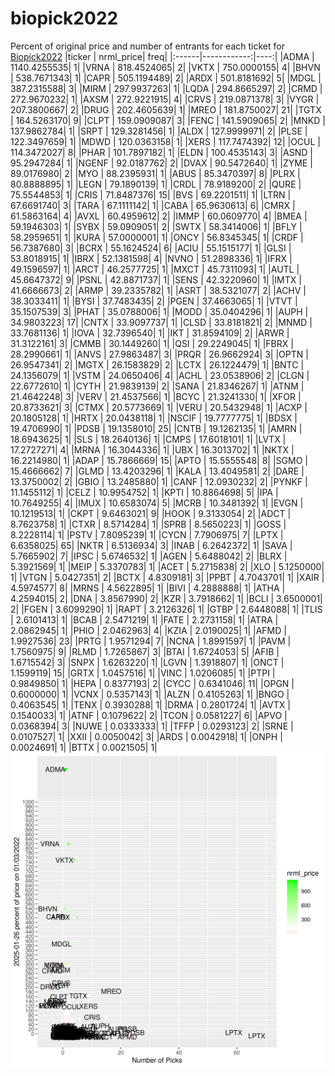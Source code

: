 # biopick2022
Percent of original price and number of entrants for each ticket for [Biopick2022](https://twitter.com/hashtag/Biopick2022)
|ticker |   nrml_price| freq|
|:------|------------:|----:|
|ADMA   | 1140.4255535|    1|
|VRNA   |  818.4524065|    2|
|VKTX   |  750.0000155|    4|
|BHVN   |  538.7671343|    1|
|CAPR   |  505.1194489|    2|
|ARDX   |  501.8181692|    5|
|MDGL   |  387.2315588|    3|
|MIRM   |  297.9937263|    1|
|LQDA   |  294.8665297|    2|
|CRMD   |  272.9670232|    1|
|AXSM   |  272.9221915|    4|
|CRVS   |  219.0871378|    3|
|VYGR   |  207.3800667|    2|
|DRUG   |  202.4605639|    1|
|MREO   |  181.8750027|   21|
|TGTX   |  164.5263170|    9|
|CLPT   |  159.0909087|    3|
|FENC   |  141.5909065|    2|
|MNKD   |  137.9862784|    1|
|SRPT   |  129.3281456|    1|
|ALDX   |  127.9999971|    2|
|PLSE   |  122.3497659|    1|
|MDWD   |  120.0363158|    1|
|XERS   |  117.7474392|   12|
|OCUL   |  114.3472027|    8|
|PHAR   |  101.7897182|    1|
|ELDN   |  100.4535143|    3|
|ASND   |   95.2947284|    1|
|NGENF  |   92.0187762|    2|
|DVAX   |   90.5472640|    1|
|ZYME   |   89.0176980|    2|
|MYO    |   88.2395931|    1|
|ABUS   |   85.3470397|    8|
|PLRX   |   80.8888895|    1|
|LEGN   |   79.1890139|    1|
|CRDL   |   78.9189200|    2|
|QURE   |   75.5544853|    1|
|CRIS   |   71.8487376|   15|
|BVS    |   69.2201511|    1|
|LTRN   |   67.6691740|    3|
|TARA   |   67.1111142|    1|
|CABA   |   65.9630613|    6|
|CMRX   |   61.5863164|    4|
|AVXL   |   60.4959612|    2|
|IMMP   |   60.0609770|    4|
|BMEA   |   59.1946303|    1|
|SYBX   |   59.0909051|    2|
|SWTX   |   58.3414006|    1|
|BFLY   |   58.2959651|    1|
|KURA   |   57.0000001|    1|
|ONCY   |   56.8345345|    1|
|CRDF   |   56.7387680|    3|
|BCRX   |   55.1624524|    6|
|ACIU   |   55.1515177|    1|
|GLSI   |   53.8018915|    1|
|IBRX   |   52.1381598|    4|
|NVNO   |   51.2898336|    1|
|IFRX   |   49.1596597|    1|
|ARCT   |   46.2577725|    1|
|MXCT   |   45.7311093|    1|
|AUTL   |   45.6647372|    9|
|PSNL   |   42.8871737|    1|
|SENS   |   42.3220960|    1|
|IMTX   |   41.6666673|    2|
|ARMP   |   39.2335782|    1|
|ASRT   |   38.5321077|    2|
|ACHV   |   38.3033411|    1|
|BYSI   |   37.7483435|    2|
|PGEN   |   37.4663065|    1|
|VTVT   |   35.1507539|    3|
|PHAT   |   35.0788006|    1|
|MODD   |   35.0404296|    1|
|AUPH   |   34.9803223|   17|
|CNTX   |   33.9097737|    1|
|CLSD   |   33.8181821|    2|
|MNMD   |   33.7681136|    1|
|IOVA   |   32.7396540|    1|
|IKT    |   31.8594109|    2|
|ARWR   |   31.3122161|    3|
|CMMB   |   30.1449260|    1|
|QSI    |   29.2249045|    1|
|FBRX   |   28.2990661|    1|
|ANVS   |   27.9863487|    3|
|PRQR   |   26.9662924|    3|
|OPTN   |   26.9547341|    2|
|MGTX   |   26.1583829|    2|
|LCTX   |   26.1224479|    1|
|BNTC   |   24.1356079|    1|
|VSTM   |   24.0650406|    4|
|ACHL   |   23.0538906|    2|
|CLGN   |   22.6772610|    1|
|CYTH   |   21.9839139|    2|
|SANA   |   21.8346267|    1|
|ATNM   |   21.4642248|    3|
|VERV   |   21.4537566|    1|
|BCYC   |   21.3241330|    1|
|XFOR   |   20.8733621|    3|
|CTMX   |   20.5773669|    1|
|VERU   |   20.5432948|    1|
|ACXP   |   20.1805128|    1|
|HRTX   |   20.0438118|    1|
|NSCIF  |   19.7777775|    1|
|BDSX   |   19.4706990|    1|
|PDSB   |   19.1358010|   25|
|CNTB   |   19.1262135|    1|
|AMRN   |   18.6943625|    1|
|SLS    |   18.2640136|    1|
|CMPS   |   17.6018101|    1|
|LVTX   |   17.2727271|    4|
|MRNA   |   16.3044336|    1|
|UBX    |   16.3013702|    1|
|NKTX   |   16.2214980|    1|
|ADAP   |   15.7866669|   15|
|APTO   |   15.5555548|    8|
|SGMO   |   15.4666662|    7|
|GLMD   |   13.4203296|    1|
|KALA   |   13.4049581|    2|
|DARE   |   13.3750002|    2|
|GBIO   |   13.2485880|    1|
|CANF   |   12.0930232|    2|
|PYNKF  |   11.1455112|    1|
|CELZ   |   10.9954752|    1|
|KPTI   |   10.8864698|    5|
|IPA    |   10.7649255|    4|
|IMUX   |   10.6583074|    5|
|MCRB   |   10.3481392|    1|
|EVGN   |   10.1219513|    1|
|CKPT   |    9.6463021|    9|
|HOOK   |    9.3133054|    2|
|ADCT   |    8.7623758|    1|
|CTXR   |    8.5714284|    1|
|SPRB   |    8.5650223|    1|
|GOSS   |    8.2228114|    1|
|PSTV   |    7.8095239|    1|
|CYCN   |    7.7906975|    7|
|LPTX   |    6.6358025|   65|
|NKTR   |    6.5136934|    3|
|INAB   |    6.2642372|    1|
|SAVA   |    5.7665902|    7|
|IPSC   |    5.6746532|    1|
|AGEN   |    5.6488042|    2|
|BLRX   |    5.3921569|    1|
|MEIP   |    5.3370783|    1|
|ACET   |    5.2715838|    2|
|XLO    |    5.1250000|    1|
|VTGN   |    5.0427351|    2|
|BCTX   |    4.8309181|    3|
|PPBT   |    4.7043701|    1|
|XAIR   |    4.5974577|    8|
|MRNS   |    4.5622895|    1|
|BIVI   |    4.2888888|    1|
|ATHA   |    4.2594015|    2|
|DNA    |    3.8567990|    2|
|KZR    |    3.7918662|    1|
|BCLI   |    3.6500001|    2|
|FGEN   |    3.6099290|    1|
|RAPT   |    3.2126326|    1|
|GTBP   |    2.6448088|    1|
|TLIS   |    2.6101413|    1|
|BCAB   |    2.5471219|    1|
|FATE   |    2.2731158|    1|
|ATRA   |    2.0862945|    1|
|PHIO   |    2.0462963|    4|
|KZIA   |    2.0190025|    1|
|AFMD   |    1.9927536|   23|
|PRTG   |    1.9571294|    7|
|NCNA   |    1.8991597|    1|
|PAVM   |    1.7560975|    9|
|RLMD   |    1.7265867|    3|
|BTAI   |    1.6724053|    5|
|AFIB   |    1.6715542|    3|
|SNPX   |    1.6263220|    1|
|LGVN   |    1.3918807|    1|
|ONCT   |    1.1599119|   15|
|GRTX   |    1.0457516|    1|
|VINC   |    1.0206085|    1|
|PTPI   |    0.9849850|    1|
|HEPA   |    0.8377193|    2|
|CYCC   |    0.6341046|   11|
|OPGN   |    0.6000000|    1|
|VCNX   |    0.5357143|    1|
|ALZN   |    0.4105263|    1|
|BNGO   |    0.4063545|    1|
|TENX   |    0.3930288|    1|
|DRMA   |    0.2801724|    1|
|AVTX   |    0.1540033|    1|
|ATNF   |    0.1079622|    2|
|TCON   |    0.0581227|    6|
|APVO   |    0.0368394|    3|
|NUWE   |    0.0333333|    1|
|TFFP   |    0.0293123|    2|
|SRNE   |    0.0107527|    1|
|XXII   |    0.0050042|    3|
|ARDS   |    0.0042918|    1|
|ONPH   |    0.0024691|    1|
|BTTX   |    0.0021505|    1|
![retvspicks](biopicks.png?raw=true)
